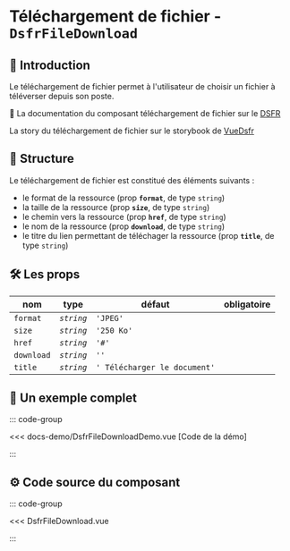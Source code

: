 # Téléchargement de fichier - `DsfrFileDownload`

## 🌟 Introduction

Le téléchargement de fichier permet à l'utilisateur de choisir un fichier à téléverser depuis son poste.

🏅 La documentation du composant téléchargement de fichier sur le [DSFR](https://www.systeme-de-design.gouv.fr/elements-d-interface/composants/telechargement-de-fichier)

<VIcon name="vi-file-type-storybook" /> La story du téléchargement de fichier sur le storybook de [VueDsfr](https://storybook.vue-ds.fr/?path=/docs/composants-dsfrfiledownload--docs)

## 📐 Structure

Le téléchargement de fichier est constitué des éléments suivants :

- le format de la ressource (prop **`format`**, de type `string`)
- la taille de la ressource (prop **`size`**, de type `string`)
- le chemin vers la ressource (prop **`href`**, de type `string`)
- le nom de la ressource (prop **`download`**, de type `string`)
- le titre du lien permettant de téléchager la ressource (prop **`title`**, de type `string`)

## 🛠️ Les props

|  nom                    |   type        |  défaut                      | obligatoire |
| ----------------------- | ---------     | ---------------------------- | --------    |
| `format`                | *`string`*    | `'JPEG'`                     |             |
| `size`                  | *`string`*    | `'250 Ko'`                   |             |
| `href`                  | *`string`*    | `'#'`                        |             |
| `download`              | *`string`*    | `''`                         |             |
| `title`                 | *`string`*    | `' Télécharger le document'` |             |

## 📝 Un exemple complet

::: code-group

<Story data-title="Démo" min-h="80px">
  <DsfrFileDownloadDemo />
</Story>

<<< docs-demo/DsfrFileDownloadDemo.vue [Code de la démo]

:::

## ⚙️ Code source du composant

::: code-group

<<< DsfrFileDownload.vue

:::

<script setup lang="ts">
import DsfrFileDownloadDemo from './docs-demo/DsfrFileDownloadDemo.vue'
</script>
